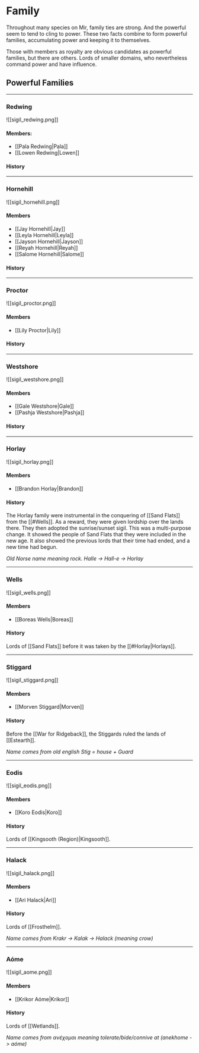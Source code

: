 # Family
Throughout many species on Mir, family ties are strong. And the powerful seem to tend to cling to power. These two facts combine to form powerful families, accumulating power and keeping it to themselves.
        
Those with members as royalty are obvious candidates as powerful families, but there are others. Lords of smaller domains, who nevertheless command power and have influence.

## Powerful Families

******
### Redwing
![[sigil_redwing.png]]
#### Members:
  - [[Pala Redwing|Pala]]
  - [[Lowen Redwing|Lowen]]

#### History

******
### Hornehill
![[sigil_hornehill.png]]
#### Members
  - [[Jay Hornehill|Jay]]
  - [[Leyla Hornehill|Leyla]]
  - [[Jayson Hornehill|Jayson]]
  - [[Reyah Hornehill|Reyah]]
  - [[Salome Hornehill|Salome]]

#### History

******
### Proctor
![[sigil_proctor.png]]
#### Members
  - [[Lily Proctor|Lily]]

#### History

******
### Westshore
![[sigil_westshore.png]]
#### Members
  - [[Gale Westshore|Gale]]
  - [[Pashja Westshore|Pashja]]

#### History

******
### Horlay
![[sigil_horlay.png]]
#### Members
  - [[Brandon Horlay|Brandon]]

#### History
The Horlay family were instrumental in the conquering of [[Sand Flats]] from the [[#Wells]]. As a reward, they were given lordship over the lands there. They then adopted the sunrise/sunset sigil. This was a multi-purpose change. It showed the people of Sand Flats that they were included in the new age. It also showed the previous lords that their time had ended, and a new time had begun. 

*Old Norse name meaning rock. Halle -> Hall-e -> Horlay*

******
### Wells
![[sigil_wells.png]]
#### Members
  - [[Boreas Wells|Boreas]]

#### History
Lords of [[Sand Flats]] before it was taken by the [[#Horlay|Horlays]].

******
### Stiggard
![[sigil_stiggard.png]]
#### Members
  - [[Morven Stiggard|Morven]]

#### History
Before the [[War for Ridgeback]], the Stiggards ruled the lands of [[Estearth]].

*Name comes from old english Stig = house + Guard*

******
### Eodis
![[sigil_eodis.png]]
#### Members
  - [[Koro Eodis|Koro]]

#### History
Lords of [[Kingsooth (Region)|Kingsooth]].

******
### Halack
![[sigil_halack.png]]
#### Members
  - [[Ari Halack|Ari]]

#### History
Lords of [[Frosthelm]].

*Name comes from Krakr -> Kalak -> Halack (meaning crow)*

******
### Aóme
![[sigil_aome.png]]
#### Members
  - [[Krikor Aóme|Krikor]]

#### History
Lords of [[Wetlands]].

*Name comes from ανέχομαι meaning tolerate/bide/connive at (anekhome -> aóme)*